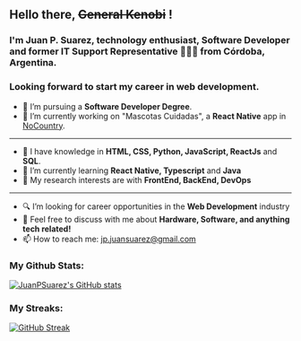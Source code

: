 ## Hello there, <s>General Kenobi</s> !

### I'm Juan P. Suarez, technology enthusiast, Software Developer and former IT Support Representative 👨🏻‍💻 from Córdoba, Argentina. 

### Looking forward to start my career in web development.




- 💼 I’m pursuing a <strong>Software Developer Degree</strong>.
- 🔭 I’m currently working on "Mascotas Cuidadas", a <strong>React Native</strong> app in [NoCountry](https://www.nocountry.tech/perfilesit).
---
- 🚀 I have knowledge in <strong> HTML, CSS, Python, JavaScript, ReactJs</strong> and <strong>SQL</strong>.
- 🌱 I’m currently learning <strong>React Native, Typescript</strong> and <strong>Java</strong>
- 🤔 My research interests are with <strong>FrontEnd, BackEnd, DevOps</strong>
---
- 🔍 I’m looking for career opportunities in the <strong>Web Development</strong> industry
- 💬 Feel free to discuss with me about <strong>Hardware, Software, and anything tech related!</strong>
- 📫 How to reach me: jp.juansuarez@gmail.com

### My Github Stats:

[![JuanPSuarez's GitHub stats](https://github-readme-stats.vercel.app/api?username=JuanPSuarez&show_icons=true&theme=darcula)](https://github.com/JuanPSuarez/github-readme-stats)

### My Streaks:

[![GitHub Streak](https://streak-stats.demolab.com/?user=JuanPSuarez&theme=dark)](https://git.io/streak-stats)


